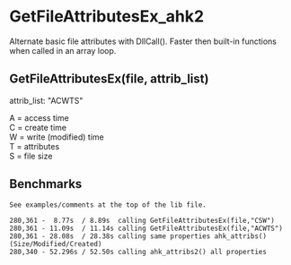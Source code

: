 # GetFileAttributesEx_ahk2
Alternate basic file attributes with DllCall().  Faster then built-in functions when called in an array loop.

## GetFileAttributesEx(file, attrib_list)
attrib_list:  "ACWTS"

A = access time\
C = create time\
W = write (modified) time\
T = attributes\
S = file size

## Benchmarks

```
See examples/comments at the top of the lib file.

280,361 -  8.77s  / 8.89s  calling GetFileAttributesEx(file,"CSW")
280,361 - 11.09s  / 11.14s calling GetFileAttributesEx(file,"ACWTS")
280,361 - 28.08s  / 28.38s calling same properties ahk_attribs() (Size/Modified/Created)
280,340 - 52.296s / 52.50s calling ahk_attribs2() all properties
```